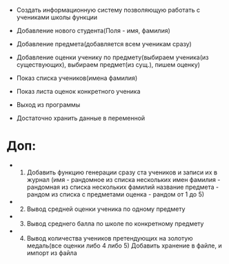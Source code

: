 * Создать информационную систему позволяющую работать с учениками школы
функции

* Добавление нового студента(Поля - имя, фамилия)

* Добавление предмета(добавляется всем ученикам сразу)
* Добавление оценки ученику по предмету(выбираем ученика(из существующих), выбираем предмет(из сущ.), пишем оценку)
* Показ списка учеников(имена фамилия)
* Показ листа оценок конкретного ученика
* Выход из программы
* Достаточно хранить данные в переменной

# Доп:
* 1) Добавить функцию генерации сразу ста учеников и записи их в журнал
(имя - рандомное из списка нескольких имен
фамилия - рандомная из списка нескольких фамилий
название предмета - рандом из списка с предметами
оценка - рандом от 1 до 5)
* 2) Вывод средней оценки ученика по одному предмету
* 3) Вывод среднего балла по школе по конкретному предмету
* 4) Вывод количества учеников претендующих на золотую медаль(все оценки либо 4 либо 5)
Добавить хранение в файле, и импорт из файла
